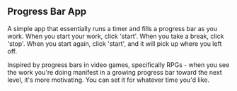 ## Progress Bar App

A simple app that essentially runs a timer and fills a progress bar as you work. When you start your work, click 'start'. When you take a break, click 'stop'. When you start again, click 'start', and it will pick up where you left off.

Inspired by progress bars in video games, specifically RPGs - when you see the work you're doing manifest in a growing progress bar toward the next level, it's more motivating. You can set it for whatever time you'd like.
